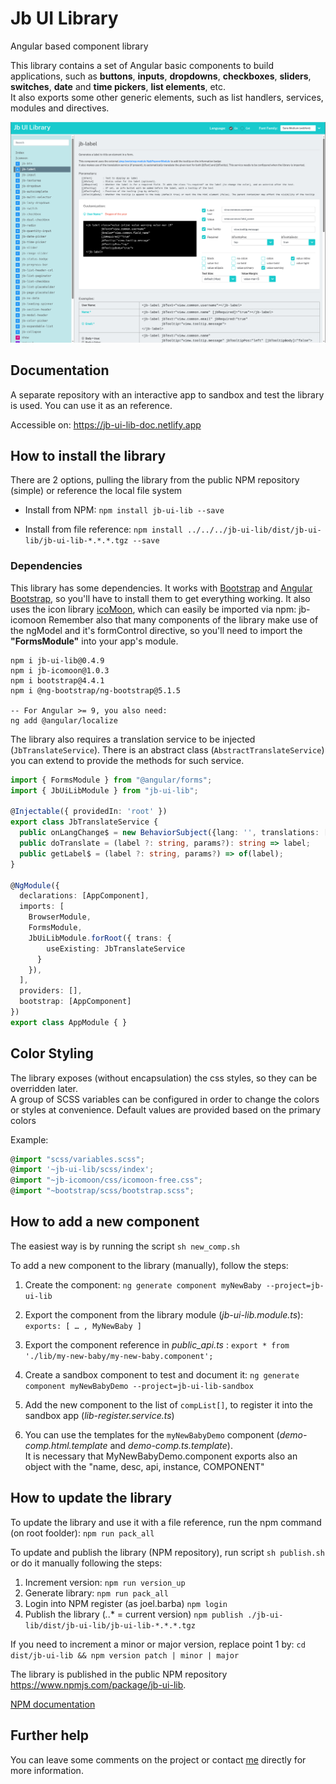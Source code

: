 # Jb UI Library
Angular based component library

This library contains a set of Angular basic components to build applications, such as **buttons**, **inputs**, **dropdowns**, **checkboxes**, **sliders**, **switches**, **date** and **time pickers**, **list elements**, etc.<br/>
It also exports some other generic elements, such as list handlers, services, modules and directives.

![Screenshot of the library documentation](./sample.png)

## Documentation
A separate repository with an interactive app to sandbox and test the library is used. You can use it as an reference.<br/>

Accessible on: https://jb-ui-lib-doc.netlify.app

## How to install the library
There are 2 options, pulling the library from the public NPM repository (simple) or reference the local file system

- Install from NPM: `npm install jb-ui-lib --save`

- Install from file reference: `npm install ../../../jb-ui-lib/dist/jb-ui-lib/jb-ui-lib-*.*.*.tgz --save`

### Dependencies

This library has some dependencies. It works with <a href="https://getbootstrap.com">Bootstrap</a> and <a href="https://ng-bootstrap.github.io/">Angular Bootstrap</a>, so you'll have to install them to get everything working.
It also uses the icon library <a href="https://icomoon.io/">icoMoon</a>, which can easily be imported via npm: jb-icomoon
Remember also that many components of the library make use of the ngModel and it's formControl directive, so you'll need to import the **"FormsModule"** into your app's module.

```
npm i jb-ui-lib@0.4.9
npm i jb-icomoon@1.0.3
npm i bootstrap@4.4.1
npm i @ng-bootstrap/ng-bootstrap@5.1.5

-- For Angular >= 9, you also need:
ng add @angular/localize
```

The library also requires a translation service to be injected (`JbTranslateService`). There is an abstract class (`AbstractTranslateService`) you can extend to provide the methods for such service.

```typescript
import { FormsModule } from "@angular/forms";
import { JbUiLibModule } from "jb-ui-lib";

@Injectable({ providedIn: 'root' })
export class JbTranslateService {
  public onLangChange$ = new BehaviorSubject({lang: '', translations: []});
  public doTranslate = (label ?: string, params?): string => label;
  public getLabel$ = (label ?: string, params?) => of(label);
}

@NgModule({
  declarations: [AppComponent],
  imports: [
    BrowserModule,
    FormsModule,
    JbUiLibModule.forRoot({ trans: {
        useExisting: JbTranslateService
      }
    }),
  ],
  providers: [],
  bootstrap: [AppComponent]
})
export class AppModule { }
```

## Color Styling
The library exposes (without encapsulation) the css styles, so they can be overridden later.<br/>
A group of SCSS variables can be configured in order to change the colors or styles at convenience. Default values are provided based on the primary colors

Example:
```typescript
@import "scss/variables.scss";
@import '~jb-ui-lib/scss/index';
@import "~jb-icomoon/css/icomoon-free.css";
@import "~bootstrap/scss/bootstrap.scss";
```

## How to add a new component
The easiest way is by running the script `sh new_comp.sh`

To add a new component to the library (manually), follow the steps:

1. Create the component: `ng generate component myNewBaby --project=jb-ui-lib`
2. Export the component from the library module (_jb-ui-lib.module.ts_): `exports: [ … , MyNewBaby ]`
3. Export the component reference in _public_api.ts_ : `export * from './lib/my-new-baby/my-new-baby.component';`

4. Create a sandbox component to test and document it: `ng generate component myNewBabyDemo --project=jb-ui-lib-sandbox`
5. Add the new component to the list of `compList[]`, to register it into the sandbox app (_lib-register.service.ts_)
6. You can use the templates for the `myNewBabyDemo` component (_demo-comp.html.template_ and _demo-comp.ts.template_).<br/>
It is necessary that MyNewBabyDemo.component exports also an object with the "name, desc, api, instance, COMPONENT"


## How to update the library

To update the library and use it with a file reference, run the npm command (on root foolder): `npm run pack_all`

To update and publish the library (NPM repository), run script `sh publish.sh`
or do it manually following the steps:

1. Increment version: `npm run version_up`
2. Generate library: `npm run pack_all`
3. Login into NPM register (as joel.barba) `npm login`
4. Publish the library (*.*.* = current version) `npm publish ./jb-ui-lib/dist/jb-ui-lib/jb-ui-lib-*.*.*.tgz`<br/>

If you need to increment a minor or major version, replace point 1 by: `cd dist/jb-ui-lib && npm version patch | minor | major`

The library is published in the public NPM repository https://www.npmjs.com/package/jb-ui-lib.

[NPM documentation](https://docs.npmjs.com/packages-and-modules/)




## Further help
You can leave some comments on the project or contact [me](mailto:joel.barba.vidal@gmail.com) directly for more information.